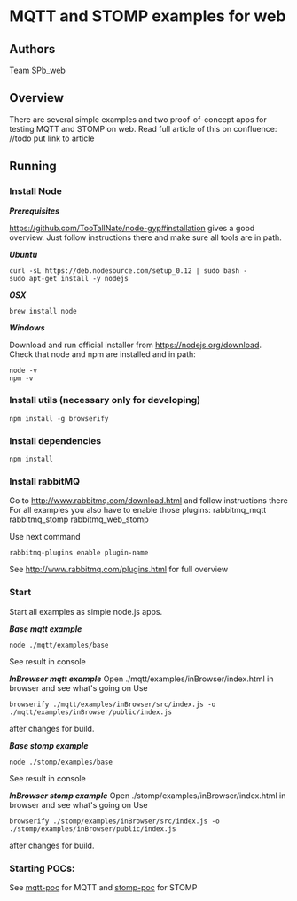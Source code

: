# MQTT and STOMP examples for web

## Authors
Team SPb_web

## Overview

There are several simple examples and two proof-of-concept apps for testing MQTT and STOMP on web.
Read full article of this on confluence: //todo put link to article

## Running

### Install Node

***Prerequisites***

https://github.com/TooTallNate/node-gyp#installation gives a good overview.
Just follow instructions there and make sure all tools are in path.

***Ubuntu***

    curl -sL https://deb.nodesource.com/setup_0.12 | sudo bash -
    sudo apt-get install -y nodejs

***OSX***

    brew install node

***Windows***

Download and run official installer from https://nodejs.org/download.  
Check that node and npm are installed and in path:

    node -v
    npm -v

### Install utils (necessary only for developing)

    npm install -g browserify

### Install dependencies

    npm install

### Install rabbitMQ

Go to http://www.rabbitmq.com/download.html and follow instructions there
For all examples you also have to enable those plugins:
rabbitmq_mqtt
rabbitmq_stomp
rabbitmq_web_stomp

Use next command

    rabbitmq-plugins enable plugin-name

See http://www.rabbitmq.com/plugins.html for full overview

### Start
Start all examples as simple node.js apps.

***Base mqtt example***

    node ./mqtt/examples/base
See result in console

***InBrowser mqtt example***
Open ./mqtt/examples/inBrowser/index.html in browser and see what's going on
Use

    browserify ./mqtt/examples/inBrowser/src/index.js -o ./mqtt/examples/inBrowser/public/index.js
after changes for build.

***Base stomp example***

    node ./stomp/examples/base
See result in console

***InBrowser stomp example***
Open ./stomp/examples/inBrowser/index.html in browser and see what's going on
Use

    browserify ./stomp/examples/inBrowser/src/index.js -o ./stomp/examples/inBrowser/public/index.js
after changes for build.

### Starting POCs: 
See [mqtt-poc](mqtt/poc/readme.md) for MQTT and [stomp-poc](stomp/poc/readme.md) for STOMP


